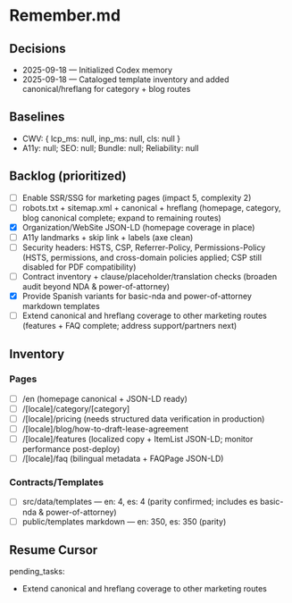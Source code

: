 # Remember.md
## Decisions
- 2025-09-18 — Initialized Codex memory
- 2025-09-18 — Cataloged template inventory and added canonical/hreflang for category + blog routes
## Baselines
- CWV: { lcp_ms: null, inp_ms: null, cls: null }
- A11y: null; SEO: null; Bundle: null; Reliability: null
## Backlog (prioritized)
- [ ] Enable SSR/SSG for marketing pages (impact 5, complexity 2)
- [ ] robots.txt + sitemap.xml + canonical + hreflang (homepage, category, blog canonical complete; expand to remaining routes)
- [x] Organization/WebSite JSON-LD (homepage coverage in place)
- [ ] A11y landmarks + skip link + labels (axe clean)
- [ ] Security headers: HSTS, CSP, Referrer-Policy, Permissions-Policy (HSTS, permissions, and cross-domain policies applied; CSP still disabled for PDF compatibility)
- [ ] Contract inventory + clause/placeholder/translation checks (broaden audit beyond NDA & power-of-attorney)
- [x] Provide Spanish variants for basic-nda and power-of-attorney markdown templates
- [ ] Extend canonical and hreflang coverage to other marketing routes (features + FAQ complete; address support/partners next)
## Inventory
### Pages
- [ ] /en (homepage canonical + JSON-LD ready)
- [ ] /[locale]/category/[category]
- [ ] /[locale]/pricing (needs structured data verification in production)
- [ ] /[locale]/blog/how-to-draft-lease-agreement
- [ ] /[locale]/features (localized copy + ItemList JSON-LD; monitor performance post-deploy)
- [ ] /[locale]/faq (bilingual metadata + FAQPage JSON-LD)
### Contracts/Templates
- [ ] src/data/templates — en: 4, es: 4 (parity confirmed; includes es basic-nda & power-of-attorney)
- [ ] public/templates markdown — en: 350, es: 350 (parity)
## Resume Cursor
pending_tasks:
  - Extend canonical and hreflang coverage to other marketing routes
